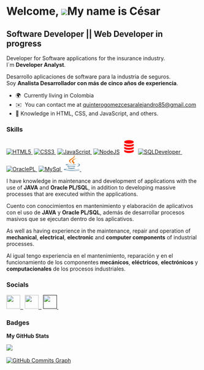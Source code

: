 Welcome, ![](https://user-images.githubusercontent.com/18350557/176309783-0785949b-9127-417c-8b55-ab5a4333674e.gif)My name is César
================================================================================================================================
Software Developer || Web Developer in progress
-----------------------------------------------

Developer for Software applications for the insurance industry.  
I`m **Developer Analyst**.

Desarrollo aplicaciones de software para la industria de seguros.  
Soy **Analista Desarrollador con más de cinco años de experiencia**. 
  
  
* 🌍  Currently living in Colombia
* ✉️  You can contact me at [quinterogomezcesaralejandro85@gmail.com](mailto:quinterogomezcesaralejandro85@gmail.com)
* 🧠  Knowledge in HTML, CSS, and JavaScript, and others.

### Skills  


<p align="left"> <a href="https://developer.mozilla.org/en-US/docs/Glossary/HTML5" target="_blank" rel="noreferrer"> <img src="https://raw.githubusercontent.com/danielcranney/readme-generator/main/public/icons/skills/html5-colored.svg" width="38" height="38" alt="HTML5"/>&nbsp</a> 
  <a href="https://www.w3.org/TR/CSS/#css" target="_blank" rel="noreferrer"> <img src="https://raw.githubusercontent.com/danielcranney/readme-generator/main/public/icons/skills/css3-colored.svg" width="38" height="38" alt="CSS3" />&nbsp</a> 
  <a href="https://developer.mozilla.org/en-US/docs/Web/JavaScript" target="_blank" rel="noreferrer"> <img src="https://raw.githubusercontent.com/danielcranney/readme-generator/main/public/icons/skills/javascript-colored.svg" width="38" height="38" alt="JavaScript"/>&nbsp</a> 
  <a href="https://nodejs.org/en/" target="_blank" rel="noreferrer"> <img src="https://raw.githubusercontent.com/danielcranney/readme-generator/main/public/icons/skills/nodejs-colored.svg" width="38" height="38" alt="NodeJS" /></a>
   <a href="https://www.oracle.com/database/technologies/appdev/plsql.html" target="_blank" rel="noreferrer"> <img src="https://raw.githubusercontent.com/CaesarAlej24/profile-conf/main/public/icons/skills/plsql-svgrepo.svg" width="40" height="38" alt="PLSQL" /></a> 
  <a href="https://www.oracle.com/database/sqldeveloper/" target="_blank" rel="noreferrer"> <img src="https://user-images.githubusercontent.com/115849819/228140396-4c31b0aa-a19f-482d-8bec-479943b85f26.svg" width="38" height="38" alt="SQLDeveloper" />&nbsp</a> 
  <a href="https://www.oracle.com/database/" target="_blank" rel="noreferrer"> <img src="https://user-images.githubusercontent.com/115849819/228136161-dbcd97fb-616e-4b12-b9ed-3f1c9cbea99f.svg" width="38" height="38" alt="OraclePL" />&nbsp</a>
<a href="https://www.mysql.com/" target="_blank" rel="noreferrer"> <img src="https://user-images.githubusercontent.com/115849819/228142043-8dd89b9d-1b7b-49cd-ab52-d74f246e1855.svg" width="38" height="38" alt="MySql"/>&nbsp</a>
  <a href="https://www.java.com/en" target="_blank" rel="noreferrer"> <img src="https://raw.githubusercontent.com/CaesarAlej24/profile-conf/main/public/icons/skills/java-pl.svg" width="42" height="42" alt="Java"/>&nbsp</a>
</p>

I have knowledge in maintenance and development of applications with the use of **JAVA** and **Oracle PL/SQL**, in addition to developing massive processes that are executed within the applications.

Cuento con conocimientos en mantenimiento y elaboración de aplicativos con el uso de **JAVA** y **Oracle PL/SQL**, además de desarrollar procesos masivos que se ejecutan dentro de los aplicativos.

As well as having experience in the maintenance, repair and operation of **mechanical**, **electrical**, **electronic** and **computer components** of industrial processes.

Al igual tengo experiencia en el mantenimiento, reparación y en el funcionamiento de los componentes **mecánicos**, **eléctricos**, **electrónicos** y **computacionales** de los procesos industriales. 
  
### Socials

<p align="left"> <a href="https://www.linkedin.com/in/cesar-quintero" target="_blank" rel="noreferrer"> <img src="https://raw.githubusercontent.com/danielcranney/readme-generator/main/public/icons/socials/linkedin.svg" width="36" height="36" />&nbsp;&nbsp</a>
  <a href="https://github.com/CaesarAlej24" target="_blank" rel="noreferrer"> <img src="https://raw.githubusercontent.com/danielcranney/readme-generator/main/public/icons/socials/github.svg" width="36" height="36" />&nbsp;&nbsp</a>
  <a href="" target="_blank" rel="noreferrer"> <img src="https://raw.githubusercontent.com/danielcranney/readme-generator/main/public/icons/socials/twitter.svg" width="36" height="36" />&nbsp</a></p>

### Badges

<b>My GitHub Stats</b>

<a href="http://www.github.com/CaesarAlej24"><img src="https://github-readme-streak-stats.herokuapp.com/?user=CaesarAlej24&stroke=ffffff&background=1c1917&ring=d6d13c&fire=d6d13c&currStreakNum=ffffff&currStreakLabel=d6d13c&sideNums=ffffff&sideLabels=ffffff&dates=ffffff&hide_border=true" /></a>

<a href="http://www.github.com/CaesarAlej24"><img src="https://github-readme-activity-graph.cyclic.app/graph?username=CaesarAlej24&bg_color=1c1917&color=ffffff&line=1578d4&point=ffffff&area_color=1c1917&area=true&hide_border=true&custom_title=GitHub%20Commits%20Graph" alt="GitHub Commits Graph" /></a>
